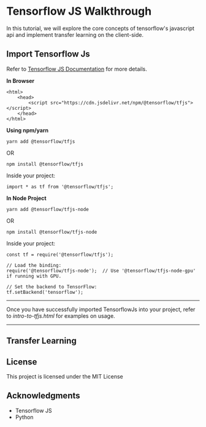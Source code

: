 # Tensorflow JS Walkthrough

In this tutorial, we will explore the core concepts of tensorflow's javascript api and implement transfer learning on the client-side.

## Import Tensorflow Js

Refer to [Tensorflow JS Documentation](https://js.tensorflow.org/index.html#getting-started) for more details.

**In Browser**

```
<html>
    <head>
        <script src="https://cdn.jsdelivr.net/npm/@tensorflow/tfjs"></script>
    </head>
</html>

```

**Using npm/yarn**

```
yarn add @tensorflow/tfjs
```
OR

```
npm install @tensorflow/tfjs
```

Inside your project:

```
import * as tf from '@tensorflow/tfjs';
```

**In Node Project**

```
yarn add @tensorflow/tfjs-node
```
OR

```
npm install @tensorflow/tfjs-node
```

Inside your project:
```
const tf = require('@tensorflow/tfjs');

// Load the binding:
require('@tensorflow/tfjs-node');  // Use '@tensorflow/tfjs-node-gpu' if running with GPU.

// Set the backend to TensorFlow:
tf.setBackend('tensorflow');
```

---

Once you have successfully imported TensorflowJs into your project, refer to _intro-to-tfjs.html_ for examples on usage.

---

## Transfer Learning




## License

This project is licensed under the MIT License

## Acknowledgments

* Tensorflow JS
* Python
 